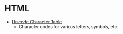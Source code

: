 # HTML

* [Unicode Character Table](https://unicode-table.com/en/#basic-latin)
  * Character codes for various letters, symbols, etc.
